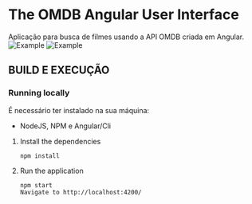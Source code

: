 # The OMDB Angular User Interface
Aplicação para busca de filmes usando a API OMDB criada em Angular.
![Example](https://raw.githubusercontent.com/Dadarkp3/movies/master/src/assets/readme/Capturar.PNG)
![Example](https://raw.githubusercontent.com/Dadarkp3/movies/master/src/assets/readme/Capturar2.PNG)
## BUILD E EXECUÇÃO
### Running locally

É necessário ter instalado na sua máquina:
- NodeJS, NPM e Angular/Cli

1. Install the dependencies

    ```
    npm install
    
    ```

2. Run the application

    ```
    npm start
    Navigate to http://localhost:4200/
    
    ```
